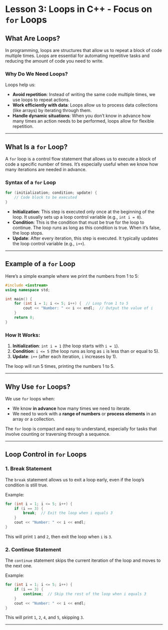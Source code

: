 # **Lesson 3: Loops in C++ - Focus on `for` Loops**

## **What Are Loops?**

In programming, loops are structures that allow us to repeat a block of code multiple times. Loops are essential for automating repetitive tasks and reducing the amount of code you need to write.

### **Why Do We Need Loops?**

Loops help us:

- **Avoid repetition**: Instead of writing the same code multiple times, we use loops to repeat actions.
- **Work efficiently with data**: Loops allow us to process data collections (like arrays) by iterating through them.
- **Handle dynamic situations**: When you don’t know in advance how many times an action needs to be performed, loops allow for flexible repetition.

---

## **What Is a `for` Loop?**

A `for` loop is a control flow statement that allows us to execute a block of code a specific number of times. It’s especially useful when we know how many iterations are needed in advance.

### **Syntax of a `for` Loop**

```cpp
for (initialization; condition; update) {
    // Code block to be executed
}
```

- **Initialization**: This step is executed only once at the beginning of the loop. It usually sets up a loop control variable (e.g., `int i = 0`).
- **Condition**: This is the condition that must be true for the loop to continue. The loop runs as long as this condition is true. When it’s false, the loop stops.
- **Update**: After every iteration, this step is executed. It typically updates the loop control variable (e.g., `i++`).

---

## **Example of a `for` Loop**

Here’s a simple example where we print the numbers from 1 to 5:

```cpp
#include <iostream>
using namespace std;

int main() {
    for (int i = 1; i <= 5; i++) {  // Loop from 1 to 5
        cout << "Number: " << i << endl;  // Output the value of i
    }
    return 0;
}
```

### **How It Works:**

1. **Initialization**: `int i = 1` (the loop starts with `i = 1`).
2. **Condition**: `i <= 5` (the loop runs as long as `i` is less than or equal to 5).
3. **Update**: `i++` (after each iteration, `i` increases by 1).

The loop will run 5 times, printing the numbers 1 to 5.

---

## **Why Use `for` Loops?**

We use `for` loops when:

- We know **in advance** how many times we need to iterate.
- We need to work with a **range of numbers** or **process elements** in an array or a collection.
  
The `for` loop is compact and easy to understand, especially for tasks that involve counting or traversing through a sequence.

---

## **Loop Control in `for` Loops**

### **1. Break Statement**

The `break` statement allows us to exit a loop early, even if the loop’s condition is still true.

Example:

```cpp
for (int i = 1; i <= 5; i++) {
    if (i == 3) {
        break;  // Exit the loop when i equals 3
    }
    cout << "Number: " << i << endl;
}
```

This will print `1` and `2`, then exit the loop when `i` is `3`.

### **2. Continue Statement**

The `continue` statement skips the current iteration of the loop and moves to the next one.

Example:

```cpp
for (int i = 1; i <= 5; i++) {
    if (i == 3) {
        continue;  // Skip the rest of the loop when i equals 3
    }
    cout << "Number: " << i << endl;
}
```

This will print `1`, `2`, `4`, and `5`, skipping `3`.

---
